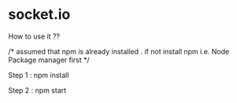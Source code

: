 # socket.io

How to use it ??

/* assumed that npm is already installed . if not install npm i.e. Node Package manager first */


Step 1  : npm install 

Step 2 : npm start
